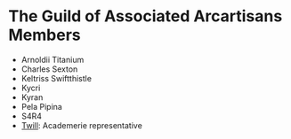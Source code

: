 # The Guild of Associated Arcartisans Members

- Arnoldii Titanium
- Charles Sexton
- Keltriss Swiftthistle
- Kycri
- Kyran
- Pela Pipina
- S4R4
- [Twill](../../baluts-academerie/members/twill.md): Academerie representative
